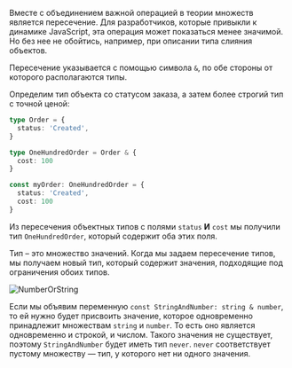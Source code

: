 
Вместе с объединением важной операцией в теории множеств является пересечение. Для разработчиков, которые привыкли к динамике JavaScript, эта операция может показаться менее значимой. Но без нее не обойтись, например, при описании типа слияния объектов.

Пересечение указывается с помощью символа `&`, по обе стороны от которого располагаются типы.

Определим тип объекта со статусом заказа, а затем более строгий тип с точной ценой:

```typescript
type Order = {
  status: 'Created',
}

type OneHundredOrder = Order & {
  cost: 100
}

const myOrder: OneHundredOrder = {
  status: 'Created',
  cost: 100
}
```

Из пересечения объектных типов с полями `status` **И** `cost` мы получили тип `OneHundredOrder`, который содержит оба этих поля.

Тип – это множество значений. Когда мы задаем пересечение типов, мы получаем новый тип, который содержит значения, подходящие под ограничения обоих типов.

![NumberOrString](../assets/one_hundred_order.png)

Если мы объявим переменную `const StringAndNumber: string & number`, то ей нужно будет присвоить значение, которое одновременно принадлежит множествам `string` и `number`. То есть оно является одновременно и строкой, и числом. Такого значения не существует, поэтому `StringAndNumber` будет иметь тип `never`. `never` соответствует пустому множеству — тип, у которого нет ни одного значения.
